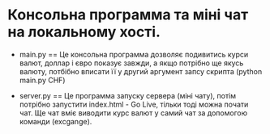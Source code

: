 # Консольна программа та міні чат на локальному хості.

- main.py == Це консольна программа дозволяє подивитись курси валют, доллар і євро показує завжди, а якщо потрібно ще якусь валюту,
  потбібно вписати її у другий аргумент запсу скрипта (python main.py CHF)

- server.py == Це программа запуску сервера (міні чату), потім потрібно запустити index.html - Go Live, тільки тоді можна почати чат.
  Ще чат вміє виводити курс валют у самий чат за допомогою команди (excgange).
